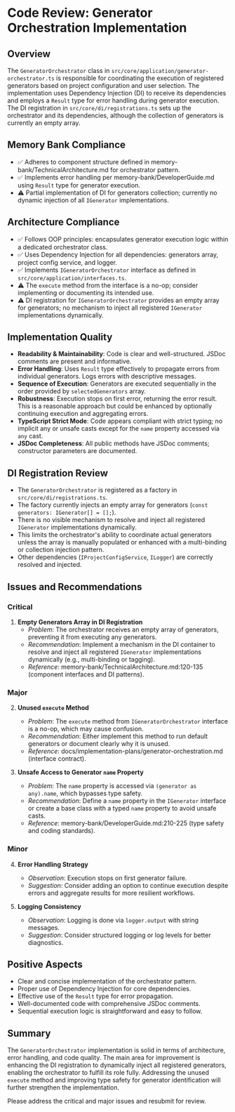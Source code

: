 # Code Review: Generator Orchestration Implementation

## Overview

The `GeneratorOrchestrator` class in `src/core/application/generator-orchestrator.ts` is responsible for coordinating the execution of registered generators based on project configuration and user selection. The implementation uses Dependency Injection (DI) to receive its dependencies and employs a `Result` type for error handling during generator execution. The DI registration in `src/core/di/registrations.ts` sets up the orchestrator and its dependencies, although the collection of generators is currently an empty array.

## Memory Bank Compliance

- ✅ Adheres to component structure defined in memory-bank/TechnicalArchitecture.md for orchestrator pattern.
- ✅ Implements error handling per memory-bank/DeveloperGuide.md using `Result` type for generator execution.
- ⚠️ Partial implementation of DI for generators collection; currently no dynamic injection of all `IGenerator` implementations.

## Architecture Compliance

- ✅ Follows OOP principles: encapsulates generator execution logic within a dedicated orchestrator class.
- ✅ Uses Dependency Injection for all dependencies: generators array, project config service, and logger.
- ✅ Implements `IGeneratorOrchestrator` interface as defined in `src/core/application/interfaces.ts`.
- ⚠️ The `execute` method from the interface is a no-op; consider implementing or documenting its intended use.
- ⚠️ DI registration for `IGeneratorOrchestrator` provides an empty array for generators; no mechanism to inject all registered `IGenerator` implementations dynamically.

## Implementation Quality

- **Readability & Maintainability**: Code is clear and well-structured. JSDoc comments are present and informative.
- **Error Handling**: Uses `Result` type effectively to propagate errors from individual generators. Logs errors with descriptive messages.
- **Sequence of Execution**: Generators are executed sequentially in the order provided by `selectedGenerators` array.
- **Robustness**: Execution stops on first error, returning the error result. This is a reasonable approach but could be enhanced by optionally continuing execution and aggregating errors.
- **TypeScript Strict Mode**: Code appears compliant with strict typing; no implicit any or unsafe casts except for the `name` property accessed via `any` cast.
- **JSDoc Completeness**: All public methods have JSDoc comments; constructor parameters are documented.

## DI Registration Review

- The `GeneratorOrchestrator` is registered as a factory in `src/core/di/registrations.ts`.
- The factory currently injects an empty array for generators (`const generators: IGenerator[] = [];`).
- There is no visible mechanism to resolve and inject all registered `IGenerator` implementations dynamically.
- This limits the orchestrator's ability to coordinate actual generators unless the array is manually populated or enhanced with a multi-binding or collection injection pattern.
- Other dependencies (`IProjectConfigService`, `ILogger`) are correctly resolved and injected.

## Issues and Recommendations

### Critical

1. **Empty Generators Array in DI Registration**
   - _Problem_: The orchestrator receives an empty array of generators, preventing it from executing any generators.
   - _Recommendation_: Implement a mechanism in the DI container to resolve and inject all registered `IGenerator` implementations dynamically (e.g., multi-binding or tagging).
   - _Reference_: memory-bank/TechnicalArchitecture.md:120-135 (component interfaces and DI patterns).

### Major

2. **Unused `execute` Method**

   - _Problem_: The `execute` method from `IGeneratorOrchestrator` interface is a no-op, which may cause confusion.
   - _Recommendation_: Either implement this method to run default generators or document clearly why it is unused.
   - _Reference_: docs/implementation-plans/generator-orchestration.md (interface contract).

3. **Unsafe Access to Generator `name` Property**
   - _Problem_: The `name` property is accessed via `(generator as any).name`, which bypasses type safety.
   - _Recommendation_: Define a `name` property in the `IGenerator` interface or create a base class with a typed `name` property to avoid unsafe casts.
   - _Reference_: memory-bank/DeveloperGuide.md:210-225 (type safety and coding standards).

### Minor

4. **Error Handling Strategy**

   - _Observation_: Execution stops on first generator failure.
   - _Suggestion_: Consider adding an option to continue execution despite errors and aggregate results for more resilient workflows.

5. **Logging Consistency**
   - _Observation_: Logging is done via `logger.output` with string messages.
   - _Suggestion_: Consider structured logging or log levels for better diagnostics.

## Positive Aspects

- Clear and concise implementation of the orchestrator pattern.
- Proper use of Dependency Injection for core dependencies.
- Effective use of the `Result` type for error propagation.
- Well-documented code with comprehensive JSDoc comments.
- Sequential execution logic is straightforward and easy to follow.

## Summary

The `GeneratorOrchestrator` implementation is solid in terms of architecture, error handling, and code quality. The main area for improvement is enhancing the DI registration to dynamically inject all registered generators, enabling the orchestrator to fulfill its role fully. Addressing the unused `execute` method and improving type safety for generator identification will further strengthen the implementation.

Please address the critical and major issues and resubmit for review.
